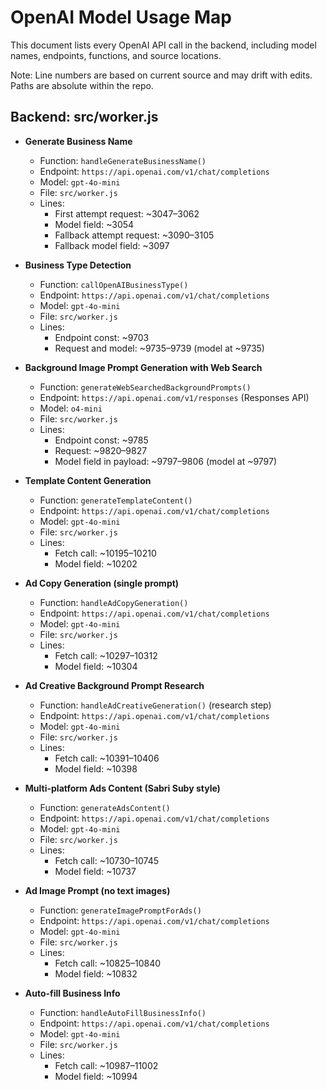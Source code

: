# OpenAI Model Usage Map

This document lists every OpenAI API call in the backend, including model names, endpoints, functions, and source locations.

Note: Line numbers are based on current source and may drift with edits. Paths are absolute within the repo.

## Backend: src/worker.js

- __Generate Business Name__
  - Function: `handleGenerateBusinessName()`
  - Endpoint: `https://api.openai.com/v1/chat/completions`
  - Model: `gpt-4o-mini`
  - File: `src/worker.js`
  - Lines:
    - First attempt request: ~3047–3062
    - Model field: ~3054
    - Fallback attempt request: ~3090–3105
    - Fallback model field: ~3097

- __Business Type Detection__
  - Function: `callOpenAIBusinessType()`
  - Endpoint: `https://api.openai.com/v1/chat/completions`
  - Model: `gpt-4o-mini`
  - File: `src/worker.js`
  - Lines:
    - Endpoint const: ~9703
    - Request and model: ~9735–9739 (model at ~9735)

- __Background Image Prompt Generation with Web Search__
  - Function: `generateWebSearchedBackgroundPrompts()`
  - Endpoint: `https://api.openai.com/v1/responses` (Responses API)
  - Model: `o4-mini`
  - File: `src/worker.js`
  - Lines:
    - Endpoint const: ~9785
    - Request: ~9820–9827
    - Model field in payload: ~9797–9806 (model at ~9797)

- __Template Content Generation__
  - Function: `generateTemplateContent()`
  - Endpoint: `https://api.openai.com/v1/chat/completions`
  - Model: `gpt-4o-mini`
  - File: `src/worker.js`
  - Lines:
    - Fetch call: ~10195–10210
    - Model field: ~10202

- __Ad Copy Generation (single prompt)__
  - Function: `handleAdCopyGeneration()`
  - Endpoint: `https://api.openai.com/v1/chat/completions`
  - Model: `gpt-4o-mini`
  - File: `src/worker.js`
  - Lines:
    - Fetch call: ~10297–10312
    - Model field: ~10304

- __Ad Creative Background Prompt Research__
  - Function: `handleAdCreativeGeneration()` (research step)
  - Endpoint: `https://api.openai.com/v1/chat/completions`
  - Model: `gpt-4o-mini`
  - File: `src/worker.js`
  - Lines:
    - Fetch call: ~10391–10406
    - Model field: ~10398

- __Multi-platform Ads Content (Sabri Suby style)__
  - Function: `generateAdsContent()`
  - Endpoint: `https://api.openai.com/v1/chat/completions`
  - Model: `gpt-4o-mini`
  - File: `src/worker.js`
  - Lines:
    - Fetch call: ~10730–10745
    - Model field: ~10737

- __Ad Image Prompt (no text images)__
  - Function: `generateImagePromptForAds()`
  - Endpoint: `https://api.openai.com/v1/chat/completions`
  - Model: `gpt-4o-mini`
  - File: `src/worker.js`
  - Lines:
    - Fetch call: ~10825–10840
    - Model field: ~10832

- __Auto-fill Business Info__
  - Function: `handleAutoFillBusinessInfo()`
  - Endpoint: `https://api.openai.com/v1/chat/completions`
  - Model: `gpt-4o-mini`
  - File: `src/worker.js`
  - Lines:
    - Fetch call: ~10987–11002
    - Model field: ~10994

